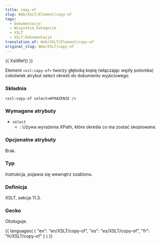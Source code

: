 ```yaml
---
title: copy-of
slug: Web/XSLT/Element/copy-of
tags:
  - Dokumentacje
  - Wszystkie_kategorie
  - XSLT
  - XSLT:Dokumentacje
translation_of: Web/XSLT/Element/copy-of
original_slug: Web/XSLT/copy-of
---
```

{{ XsltRef() }}

Element `<xsl:copy-of>` tworzy głęboką kopię (włączając węzły potomka) cokolwiek atrybut select określi do dokumentu wyjściowego.

### Składnia

    <xsl:copy-of select=WYRAZENIE />

### Wymagane atrybuty

- `select`
  - : Używa wyrażenia XPath, które określa co ma zostać skopiowane.

### Opcjonalne atrybuty

Brak.

### Typ

Instrukcja, pojawia się wewnątrz szablonu.

### Definicja

XSLT, sekcja 11.3.

### Gecko

Obsługuje.

{{ languages( { "en": "en/XSLT/copy-of", "es": "es/XSLT/copy-of", "fr": "fr/XSLT/copy-of" } ) }}
